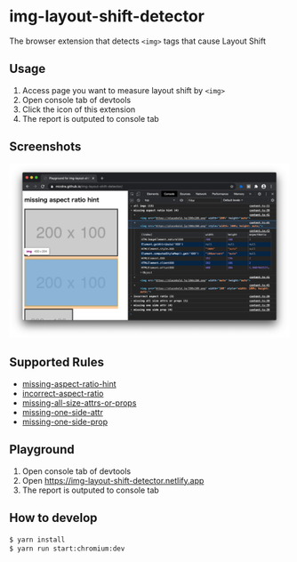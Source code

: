 # img-layout-shift-detector

The browser extension that detects `<img>` tags that cause Layout Shift

## Usage

1. Access page you want to measure layout shift by `<img>`
1. Open console tab of devtools
1. Click the icon of this extension
1. The report is outputed to console tab

## Screenshots

![Screenshot](./static/screenshot.png?raw=true)

## Supported Rules

- [missing-aspect-ratio-hint](https://github.com/mizdra/img-layout-shift-detector/blob/master/docs/missing-aspect-ratio-hint.md)
- [incorrect-aspect-ratio](https://github.com/mizdra/img-layout-shift-detector/blob/master/docs/incorrect-aspect-ratio.md)
- [missing-all-size-attrs-or-props](https://github.com/mizdra/img-layout-shift-detector/blob/master/docs/missing-all-size-attrs-or-props.md)
- [missing-one-side-attr](https://github.com/mizdra/img-layout-shift-detector/blob/master/docs/missing-one-side-attr.md)
- [missing-one-side-prop](https://github.com/mizdra/img-layout-shift-detector/blob/master/docs/missing-one-side-prop.md)

## Playground

1. Open console tab of devtools
1. Open https://img-layout-shift-detector.netlify.app
1. The report is outputed to console tab

## How to develop

```console
$ yarn install
$ yarn run start:chromium:dev
```
